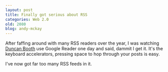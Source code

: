 ```yaml
---
layout: post
title: Finally got serious about RSS
categories: Web 2.0
old: 2080
blog: andy-mckay
---
```

<p>After faffing around with many RSS readers over the year, I was watching <a href="http://www.flickr.com/photos/15596477@N00/">Duncan Booth</a> use Google Reader one day and said, dammit I get it. It's the keyboard accelerators, pressing space to hop through your posts is easy.</p>
<p>I've now got far too many RSS feeds in it.</p>